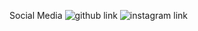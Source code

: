 Social Media 
![github link](https://github.com/Bharadwaj-GLN)
![instagram link](https://www.instagram.com/imbgln20/)
